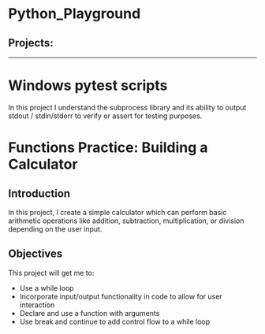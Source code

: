# Python_Playground

## Projects:
---
# Windows pytest scripts
In this project I understand the subprocess library and its ability to output stdout / stdin/stderr to verify or assert for testing purposes.


# Functions Practice: Building a Calculator
## Introduction 

In this project, I create a simple calculator which can perform basic arithmetic operations like addition, subtraction, multiplication, or division depending on the user input.

## Objectives

This project will get me to:

- Use a while loop 
- Incorporate input/output functionality in code to allow for user interaction  
- Declare and use a function with arguments 
- Use break and continue to add control flow to a while loop 

